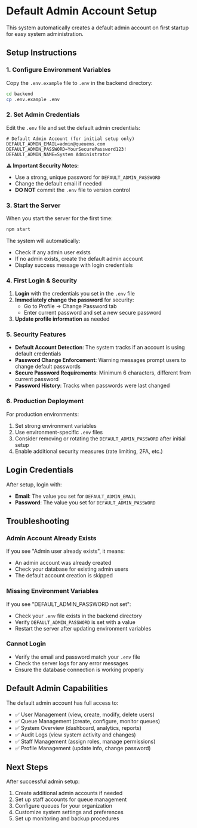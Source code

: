 # Default Admin Account Setup

This system automatically creates a default admin account on first startup for easy system administration.

## Setup Instructions

### 1. Configure Environment Variables

Copy the `.env.example` file to `.env` in the backend directory:

```bash
cd backend
cp .env.example .env
```

### 2. Set Admin Credentials

Edit the `.env` file and set the default admin credentials:

```env
# Default Admin Account (for initial setup only)
DEFAULT_ADMIN_EMAIL=admin@queuems.com
DEFAULT_ADMIN_PASSWORD=YourSecurePassword123!
DEFAULT_ADMIN_NAME=System Administrator
```

**⚠️ Important Security Notes:**
- Use a strong, unique password for `DEFAULT_ADMIN_PASSWORD`
- Change the default email if needed
- **DO NOT** commit the `.env` file to version control

### 3. Start the Server

When you start the server for the first time:

```bash
npm start
```

The system will automatically:
- Check if any admin user exists
- If no admin exists, create the default admin account
- Display success message with login credentials

### 4. First Login & Security

1. **Login** with the credentials you set in the `.env` file
2. **Immediately change the password** for security:
   - Go to Profile → Change Password tab
   - Enter current password and set a new secure password
3. **Update profile information** as needed

### 5. Security Features

- **Default Account Detection**: The system tracks if an account is using default credentials
- **Password Change Enforcement**: Warning messages prompt users to change default passwords
- **Secure Password Requirements**: Minimum 6 characters, different from current password
- **Password History**: Tracks when passwords were last changed

### 6. Production Deployment

For production environments:

1. Set strong environment variables
2. Use environment-specific `.env` files
3. Consider removing or rotating the `DEFAULT_ADMIN_PASSWORD` after initial setup
4. Enable additional security measures (rate limiting, 2FA, etc.)

## Login Credentials

After setup, login with:
- **Email**: The value you set for `DEFAULT_ADMIN_EMAIL`
- **Password**: The value you set for `DEFAULT_ADMIN_PASSWORD`

## Troubleshooting

### Admin Account Already Exists
If you see "Admin user already exists", it means:
- An admin account was already created
- Check your database for existing admin users
- The default account creation is skipped

### Missing Environment Variables
If you see "DEFAULT_ADMIN_PASSWORD not set":
- Check your `.env` file exists in the backend directory
- Verify `DEFAULT_ADMIN_PASSWORD` is set with a value
- Restart the server after updating environment variables

### Cannot Login
- Verify the email and password match your `.env` file
- Check the server logs for any error messages
- Ensure the database connection is working properly

## Default Admin Capabilities

The default admin account has full access to:
- ✅ User Management (view, create, modify, delete users)
- ✅ Queue Management (create, configure, monitor queues)
- ✅ System Overview (dashboard, analytics, reports)
- ✅ Audit Logs (view system activity and changes)
- ✅ Staff Management (assign roles, manage permissions)
- ✅ Profile Management (update info, change password)

## Next Steps

After successful admin setup:
1. Create additional admin accounts if needed
2. Set up staff accounts for queue management
3. Configure queues for your organization
4. Customize system settings and preferences
5. Set up monitoring and backup procedures